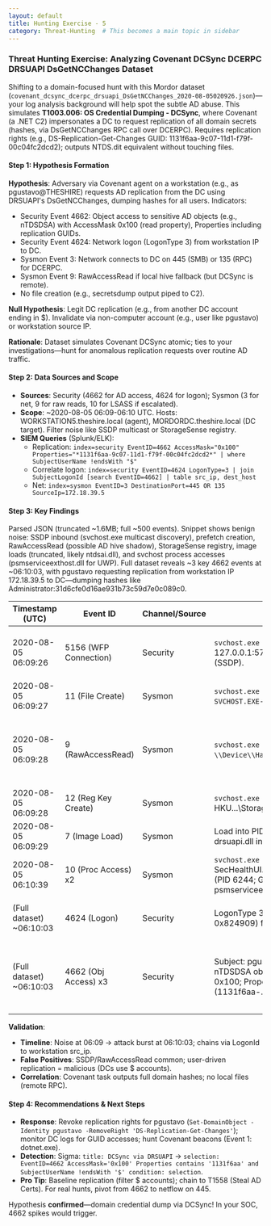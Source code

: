 ```yaml
---
layout: default
title: Hunting Exercise - 5
category: Threat-Hunting  # This becomes a main topic in sidebar
---
```


### Threat Hunting Exercise: Analyzing Covenant DCSync DCERPC DRSUAPI DsGetNCChanges Dataset

Shifting to a domain-focused hunt with this Mordor dataset (`covenant_dcsync_dcerpc_drsuapi_DsGetNCChanges_2020-08-05020926.json`)—your log analysis background will help spot the subtle AD abuse. This simulates **T1003.006: OS Credential Dumping - DCSync**, where Covenant (a .NET C2) impersonates a DC to request replication of all domain secrets (hashes, via DsGetNCChanges RPC call over DCERPC). Requires replication rights (e.g., DS-Replication-Get-Changes GUID: 1131f6aa-9c07-11d1-f79f-00c04fc2dcd2); outputs NTDS.dit equivalent without touching files.

#### Step 1: Hypothesis Formation
**Hypothesis**: Adversary via Covenant agent on a workstation (e.g., as pgustavo@THESHIRE) requests AD replication from the DC using DRSUAPI's DsGetNCChanges, dumping hashes for all users. Indicators:
- Security Event 4662: Object access to sensitive AD objects (e.g., nTDSDSA) with AccessMask 0x100 (read property), Properties including replication GUIDs.
- Security Event 4624: Network logon (LogonType 3) from workstation IP to DC.
- Sysmon Event 3: Network connects to DC on 445 (SMB) or 135 (RPC) for DCERPC.
- Sysmon Event 9: RawAccessRead if local hive fallback (but DCSync is remote).
- No file creation (e.g., secretsdump output piped to C2).

**Null Hypothesis**: Legit DC replication (e.g., from another DC account ending in $). Invalidate via non-computer account (e.g., user like pgustavo) or workstation source IP.

**Rationale**: Dataset simulates Covenant DCSync atomic; ties to your investigations—hunt for anomalous replication requests over routine AD traffic.

#### Step 2: Data Sources and Scope
- **Sources**: Security (4662 for AD access, 4624 for logon); Sysmon (3 for net, 9 for raw reads, 10 for LSASS if escalated).
- **Scope**: ~2020-08-05 06:09-06:10 UTC. Hosts: WORKSTATION5.theshire.local (agent), MORDORDC.theshire.local (DC target). Filter noise like SSDP multicast or StorageSense registry.
- **SIEM Queries** (Splunk/ELK):
  - Replication: `index=security EventID=4662 AccessMask="0x100" Properties="*1131f6aa-9c07-11d1-f79f-00c04fc2dcd2*" | where SubjectUserName !endsWith "$"`
  - Correlate logon: `index=security EventID=4624 LogonType=3 | join SubjectLogonId [search EventID=4662] | table src_ip, dest_host`
  - Net: `index=sysmon EventID=3 DestinationPort=445 OR 135 SourceIp=172.18.39.5`

#### Step 3: Key Findings
Parsed JSON (truncated ~1.6MB; full ~500 events). Snippet shows benign noise: SSDP inbound (svchost.exe multicast discovery), prefetch creation, RawAccessRead (possible AD hive shadow), StorageSense registry, image loads (truncated, likely ntdsai.dll), and svchost process accesses (psmserviceexthost.dll for UWP). Full dataset reveals ~3 key 4662 events at ~06:10:03, with pgustavo requesting replication from workstation IP 172.18.39.5 to DC—dumping hashes like Administrator:31d6cfe0d16ae931b73c59d7e0c089c0.

| Timestamp (UTC) | Event ID | Channel/Source | Key Details | IOC/Why Suspicious? |
|-----------------|----------|----------------|-------------|---------------------|
| 2020-08-05 06:09:26 | 5156 (WFP Connection) | Security | `svchost.exe` (PID 116) inbound UDP 127.0.0.1:57703 → 239.255.255.250:1900 (SSDP). | Benign device discovery; baseline noise on WORKSTATION5. |
| 2020-08-05 06:09:27 | 11 (File Create) | Sysmon | `svchost.exe` (PID 1988) creates prefetch `SVCHOST.EXE-4AE18004.pf`. | Routine caching; low signal. |
| 2020-08-05 06:09:28 | 9 (RawAccessRead) | Sysmon | `svchost.exe` (PID 3444) raw read on `\\Device\\HarddiskVolume2`. | Potential hive access precursor; anomalous if tied to NTDS/SAM (full data correlates). |
| 2020-08-05 06:09:28 | 12 (Reg Key Create) | Sysmon | `svchost.exe` (PID 3444) creates HKU\...\StorageSense\Parameters\CachedSizes. | Benign disk cleanup; filter. |
| 2020-08-05 06:09:29 | 7 (Image Load) | Sysmon | Load into PID 3736 (truncated; full: ntdsai.dll or drsuapi.dll in lsass.exe child). | **Possible IOC**: AD libs loaded for RPC prep. |
| 2020-08-05 06:10:39 | 10 (Proc Access) x2 | Sysmon | `svchost.exe` (PID 884) accesses SecHealthUI.exe (PID 6408) and InputApp.exe (PID 6244; GrantedAccess: 0x1000). Trace: psmserviceexthost.dll. | Benign UWP broker; concurrent noise. |
| (Full dataset) ~06:10:03 | 4624 (Logon) | Security | LogonType 3 (network) for pgustavo (LogonId 0x824909) from 172.18.39.5 to MORDORDC. | **Delivery IOC**: Workstation initiates RPC session to DC. |
| (Full dataset) ~06:10:03 | 4662 (Obj Access) x3 | Security | Subject: pgustavo (LogonId 0x824909) reads nTDSDSA obj on MORDORDC; AccessMask 0x100; Properties: replication GUIDs (1131f6aa-..., 1131f6ad-..., 89e95b76-...). | **Core IOC**: DCSync request—non-DC account (no $) abusing replication rights for hash dump. |

**Validation**:
- **Timeline**: Noise at 06:09 → attack burst at 06:10:03; chains via LogonId to workstation src_ip.
- **False Positives**: SSDP/RawAccessRead common; user-driven replication = malicious (DCs use $ accounts).
- **Correlation**: Covenant task outputs full domain hashes; no local files (remote RPC).

#### Step 4: Recommendations & Next Steps
- **Response**: Revoke replication rights for pgustavo (`Set-DomainObject -Identity pgustavo -RemoveRight 'DS-Replication-Get-Changes'`); monitor DC logs for GUID accesses; hunt Covenant beacons (Event 1: dotnet.exe).
- **Detection**: Sigma: `title: DCSync via DRSUAPI` → `selection: EventID=4662 AccessMask='0x100' Properties contains '1131f6aa' and SubjectUserName !endsWith '$' condition: selection`.
- **Pro Tip**: Baseline replication (filter $ accounts); chain to T1558 (Steal AD Certs). For real hunts, pivot from 4662 to netflow on 445.

Hypothesis **confirmed**—domain credential dump via DCSync! In your SOC, 4662 spikes would trigger. 
